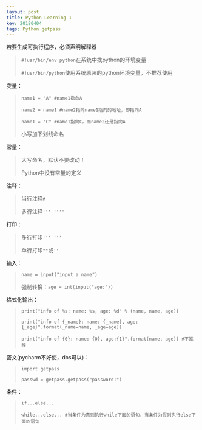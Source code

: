 ```yaml
---
layout: post
title: Python Learning 1
key: 20180404
tags: Python getpass
---
```


若要生成可执行程序，必须声明解释器

> `#!usr/bin/env python`在系统中找python的环境变量
>
> `#!usr/bin/python`使用系统原装的python环境变量，不推荐使用



变量：

> `name1 = "A" #name1指向A`
>
> `name2 = name1 #name2指向name1指向的地址，即指向A`
>
> `name1 = "C" #name1指向C，而name2还是指向A`
>
> 小写加下划线命名

常量：

> 大写命名，默认不要改动！
>
> Python中没有常量的定义



注释：

> 当行注释`#`
>
> 多行注释`''' ''''`

打印：

> 多行打印`''' '''`
>
> 单行打印`""`或`''`



输入：

> `name = input("input a name")`
>
> 强制转换：`age = int(input("age:"))`

格式化输出：

> `print("info of %s: name: %s, age: %d" % (name, name, age))`
>
> `print("info of {_name}: name: {_name}, age:{_age}".format(_name=name, _age=age))`
>
> `print("info of {0}: name: {0}, age:{1}".format(name, age)) #不推荐`



密文(pycharm不好使，dos可以)：

> `import getpass`
>
> `passwd = getpass.getpass("password:")`



条件：

> `if...else...`
>
> `while...else... #当条件为真则执行while下面的语句，当条件为假则执行else下面的语句`



